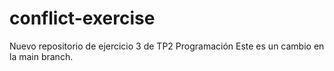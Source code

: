 # conflict-exercise
Nuevo repositorio de ejercicio 3 de TP2 Programación
Este es un cambio en la main branch.